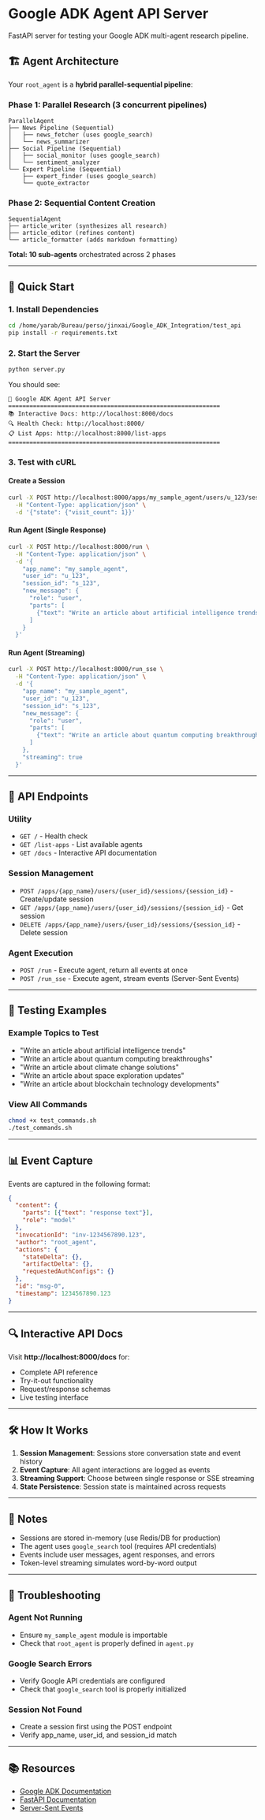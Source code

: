 # Google ADK Agent API Server

FastAPI server for testing your Google ADK multi-agent research pipeline.

## 🏗️ Agent Architecture

Your `root_agent` is a **hybrid parallel-sequential pipeline**:

### Phase 1: Parallel Research (3 concurrent pipelines)
```
ParallelAgent
├── News Pipeline (Sequential)
│   ├── news_fetcher (uses google_search)
│   └── news_summarizer
├── Social Pipeline (Sequential)
│   ├── social_monitor (uses google_search)
│   └── sentiment_analyzer
└── Expert Pipeline (Sequential)
    ├── expert_finder (uses google_search)
    └── quote_extractor
```

### Phase 2: Sequential Content Creation
```
SequentialAgent
├── article_writer (synthesizes all research)
├── article_editor (refines content)
└── article_formatter (adds markdown formatting)
```

**Total: 10 sub-agents** orchestrated across 2 phases

---

## 🚀 Quick Start

### 1. Install Dependencies
```bash
cd /home/yarab/Bureau/perso/jinxai/Google_ADK_Integration/test_api
pip install -r requirements.txt
```

### 2. Start the Server
```bash
python server.py
```

You should see:
```
🚀 Google ADK Agent API Server
============================================================
📚 Interactive Docs: http://localhost:8000/docs
🔍 Health Check: http://localhost:8000/
📋 List Apps: http://localhost:8000/list-apps
============================================================
```

### 3. Test with cURL

#### Create a Session
```bash
curl -X POST http://localhost:8000/apps/my_sample_agent/users/u_123/sessions/s_123 \
  -H "Content-Type: application/json" \
  -d '{"state": {"visit_count": 1}}'
```

#### Run Agent (Single Response)
```bash
curl -X POST http://localhost:8000/run \
  -H "Content-Type: application/json" \
  -d '{
    "app_name": "my_sample_agent",
    "user_id": "u_123",
    "session_id": "s_123",
    "new_message": {
      "role": "user",
      "parts": [
        {"text": "Write an article about artificial intelligence trends in 2024"}
      ]
    }
  }'
```

#### Run Agent (Streaming)
```bash
curl -X POST http://localhost:8000/run_sse \
  -H "Content-Type: application/json" \
  -d '{
    "app_name": "my_sample_agent",
    "user_id": "u_123",
    "session_id": "s_123",
    "new_message": {
      "role": "user",
      "parts": [
        {"text": "Write an article about quantum computing breakthroughs"}
      ]
    },
    "streaming": true
  }'
```

---

## 📡 API Endpoints

### Utility
- `GET /` - Health check
- `GET /list-apps` - List available agents
- `GET /docs` - Interactive API documentation

### Session Management
- `POST /apps/{app_name}/users/{user_id}/sessions/{session_id}` - Create/update session
- `GET /apps/{app_name}/users/{user_id}/sessions/{session_id}` - Get session
- `DELETE /apps/{app_name}/users/{user_id}/sessions/{session_id}` - Delete session

### Agent Execution
- `POST /run` - Execute agent, return all events at once
- `POST /run_sse` - Execute agent, stream events (Server-Sent Events)

---

## 🧪 Testing Examples

### Example Topics to Test
- "Write an article about artificial intelligence trends"
- "Write an article about quantum computing breakthroughs"
- "Write an article about climate change solutions"
- "Write an article about space exploration updates"
- "Write an article about blockchain technology developments"

### View All Commands
```bash
chmod +x test_commands.sh
./test_commands.sh
```

---

## 📊 Event Capture

Events are captured in the following format:

```json
{
  "content": {
    "parts": [{"text": "response text"}],
    "role": "model"
  },
  "invocationId": "inv-1234567890.123",
  "author": "root_agent",
  "actions": {
    "stateDelta": {},
    "artifactDelta": {},
    "requestedAuthConfigs": {}
  },
  "id": "msg-0",
  "timestamp": 1234567890.123
}
```

---

## 🔍 Interactive API Docs

Visit **http://localhost:8000/docs** for:
- Complete API reference
- Try-it-out functionality
- Request/response schemas
- Live testing interface

---

## 🛠️ How It Works

1. **Session Management**: Sessions store conversation state and event history
2. **Event Capture**: All agent interactions are logged as events
3. **Streaming Support**: Choose between single response or SSE streaming
4. **State Persistence**: Session state is maintained across requests

---

## 📝 Notes

- Sessions are stored in-memory (use Redis/DB for production)
- The agent uses `google_search` tool (requires API credentials)
- Events include user messages, agent responses, and errors
- Token-level streaming simulates word-by-word output

---

## 🐛 Troubleshooting

### Agent Not Running
- Ensure `my_sample_agent` module is importable
- Check that `root_agent` is properly defined in `agent.py`

### Google Search Errors
- Verify Google API credentials are configured
- Check that `google_search` tool is properly initialized

### Session Not Found
- Create a session first using the POST endpoint
- Verify app_name, user_id, and session_id match

---

## 📚 Resources

- [Google ADK Documentation](https://cloud.google.com/vertex-ai/docs/adk)
- [FastAPI Documentation](https://fastapi.tiangolo.com/)
- [Server-Sent Events](https://developer.mozilla.org/en-US/docs/Web/API/Server-sent_events)
